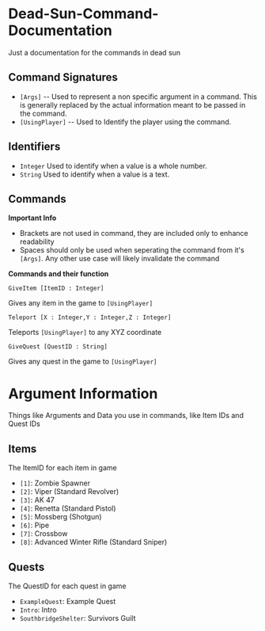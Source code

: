 # Dead-Sun-Command-Documentation
Just a documentation for the commands in dead sun

## Command Signatures
- `[Args]` -- Used to represent a non specific argument in a command. This is generally replaced by the actual information meant to be passed in the command.
- `[UsingPlayer]` -- Used to Identify the player using the command. 

## Identifiers
- `Integer` Used to identify when a value is a whole number.
- `String` Used to identify when a value is a text.

## Commands

**Important Info**
- Brackets are not used in command, they are included only to enhance readability
- Spaces should only be used when seperating the command from it's `[Args]`. Any other use case will likely invalidate the command

**Commands and their function**

```
GiveItem [ItemID : Integer]
```
Gives any item in the game to `[UsingPlayer]`

```
Teleport [X : Integer,Y : Integer,Z : Integer]
```
Teleports `[UsingPlayer]` to any XYZ coordinate

```
GiveQuest [QuestID : String]
```
Gives any quest in the game to `[UsingPlayer]`



# Argument Information
Things like Arguments and Data you use in commands, like Item IDs and Quest IDs

## Items
The ItemID for each item in game

- `[1]`: Zombie Spawner
- `[2]`: Viper (Standard Revolver)
- `[3]`: AK 47
- `[4]`: Renetta (Standard Pistol)
- `[5]`: Mossberg (Shotgun)
- `[6]`: Pipe
- `[7]`: Crossbow
- `[8]`: Advanced Winter Rifle (Standard Sniper)

## Quests
The QuestID for each quest in game

- `ExampleQuest`: Example Quest
- `Intro`: Intro
- `SouthbridgeShelter`: Survivors Guilt
